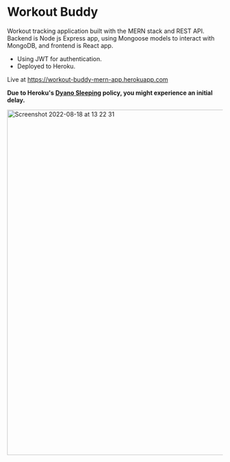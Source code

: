 # Workout Buddy
Workout tracking application built with the MERN stack and REST API.     
Backend is Node js Express app, using Mongoose models to interact with MongoDB, and frontend is React app.

- Using JWT for authentication. 
- Deployed to Heroku.     

Live at https://workout-buddy-mern-app.herokuapp.com

__Due to Heroku's [Dyano Sleeping](https://devcenter.heroku.com/articles/free-dyno-hours#dyno-sleeping) policy, you might experience an initial delay.__

<img width="805" alt="Screenshot 2022-08-18 at 13 22 31" src="https://user-images.githubusercontent.com/52753698/185383475-b62b2eb5-e86a-4579-a083-947f3a6c915c.png">
